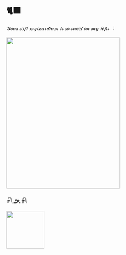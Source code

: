 ## 🐈‍⬛
𝒴𝑜𝓊𝓇 𝓈𝑜𝒻𝓉 𝓂𝓎𝑜𝒸𝒶𝓇𝒹𝒾𝓊𝓂 𝒾𝓈 𝓈𝑜 𝓈𝓌𝑒𝑒𝓉 𝑜𝓃 𝓂𝓎 𝓁𝒾𝓅𝓈  𝆹𝅥 
<p align=<"center">
      <img width="300" height="400" src="https://psv4.userapi.com/s/v1/d/N60HYC4bqGntd6GN0XnTt0_Nse4m7tNEa3J4UrFkibhfUMyLOZ-xEtDQL6zsTxiolON1ZCU9ULijFc_9p7SBCSvm8ETO6Lk-3WqmfLQ15e1t8gpb5V2ACw/Bez_nazvania22_20250421205336.png">
</p>
<h4 align=<"center">

𓍯               ౨ৎ               𓍯

<p align=<"center">
      <img width="100" height="100"
src="https://psv4.userapi.com/s/v1/d/dofOiHMiIAFVl-Fu3q1rO4CaoUPf3BUF1FFbEIS_e7iEqlzr92bQulsa6o0dwAqUwM-0LlmkWQ8CLKFNc-Jf-eyH1lHIqHJK59yn9tqt90JkgS3mYn6_xQ/Bez_nazvania24_20250421213809.png">
</p>
<h4 align=<"center"> 
